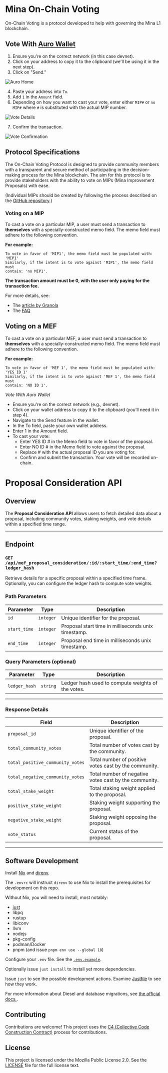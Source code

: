 # Mina On-Chain Voting

On-Chain Voting is a protocol developed to help with governing the Mina L1 blockchain.

## Vote With [Auro Wallet](https://www.aurowallet.com/)

1. Ensure you're on the correct network (in this case devnet).
2. Click on your address to copy it to the clipboard (we'll be using it in the next step).
3. Click on "Send."

![Auro Home](./auro_screens/1.home.png)

4. Paste your address into `To`.
5. Add `1` in the `Amount` field.
6. Depending on how you want to cast your vote, enter either `MIP#` or `no MIP#` where `#` is
   substituted with the actual MIP number.

![Vote Details](./auro_screens/2.vote_details.png)

7. Confirm the transaction.

![Vote Confirmation](./auro_screens/3.confirmation.png)

## Protocol Specifications

The On-Chain Voting Protocol is designed to provide community members with a transparent and secure
method of participating in the decision-making process for the Mina blockchain. The aim for this
protocol is to provide stakeholders with the ability to vote on MIPs (Mina Improvement Proposals)
with ease.

(Individual MIPs should be created by following the process described on the
[GitHub repository](https://github.com/MinaProtocol/MIPs).)

### Voting on a MIP

To cast a vote on a particular MIP, a user must send a transaction to **themselves** with a
specially-constructed memo field. The memo field must adhere to the following convention.

**For example:**

```
To vote in favor of 'MIP1', the memo field must be populated with: 'MIP1'
Similarly, if the intent is to vote against 'MIP1', the memo field must
contain: 'no MIP1'.
```

**The transaction amount must be 0, with the user only paying for the transaction fee.**

For more details, see:

- The [article by Granola](https://granola.team/blog/mina-on-chain-voting-results-instructions/)
- The [FAQ](https://forums.minaprotocol.com/t/on-chain-voting-frequently-asked-questions-faq/5959)


## Voting on a MEF

To cast a vote on a particular MEF, a user must send a transaction to **themselves** with a
specially-constructed memo field. The memo field must adhere to the following convention.

**For example:**

```
To vote in favor of 'MEF 1', the memo field must be populated with: 'YES ID 1'
Similarly, if the intent is to vote against 'MEF 1', the memo field must
contain: 'NO ID 1'.
```

*Vote With Auro Wallet*
- Ensure you're on the correct network (e.g., devnet).
- Click on your wallet address to copy it to the clipboard (you’ll need it in step 4).
- Navigate to the Send feature in the wallet.
- In the To field, paste your own wallet address.
- Enter 1 in the Amount field.
- To cast your vote:
   - Enter YES ID # in the Memo field to vote in favor of the proposal.
   - Enter NO ID # in the Memo field to vote against the proposal.
   - Replace # with the actual proposal ID you are voting for.
   - Confirm and submit the transaction. Your vote will be recorded on-chain.

# Proposal Consideration API

## Overview
The **Proposal Consideration API** allows users to fetch detailed data about a proposal, including community votes, staking weights, and vote details within a specified time range.

---

## Endpoint

### `GET /api/mef_proposal_consideration/:id/:start_time/:end_time?ledger_hash`

Retrieve details for a specific proposal within a specified time frame. Optionally, you can configure the ledger hash to compute vote weights.

### Path Parameters
| Parameter    | Type      | Description                                          |
|--------------|-----------|------------------------------------------------------|
| `id`         | `integer` | Unique identifier for the proposal.                  |
| `start_time` | `integer` | Proposal start time in milliseconds unix timestamp.  |
| `end_time`   | `integer` | Proposal end time in milliseconds unix timestamp.    |

### Query Parameters (optional)
| Parameter    | Type      | Description                                          |
|--------------|-----------|------------------------------------------------------|
| `ledger_hash`         | `string` | Ledger hash used to compute weights of the votes.                  |

---

### Response Details

| Field                   | Description                                                    |
|-------------------------|----------------------------------------------------------------|
| `proposal_id`                 | Unique identifier of the proposal.                       |
| `total_community_votes`       | Total number of votes cast by the community.             |
| `total_positive_community_votes` | Total number of positive votes cast by the community. |
| `total_negative_community_votes` | Total number of negative votes cast by the community. |
| `total_stake_weight`    | Total staking weight applied to the proposal.                  |
| `positive_stake_weight` | Staking weight supporting the proposal.                        |
| `negative_stake_weight` | Staking weight opposing the proposal.                          |
| `vote_status`           | Current status of the proposal.                                |

---

## Software Development

Install [Nix](https://nixos.org/download) and [direnv](https://direnv.net/docs/installation.html).

The `.envrc` will instruct `direnv` to use Nix to install the prerequisites for development on this
repo.

Without Nix, you will need to install, most notably:

- [just](https://just.systems/man/en/)
- libpq
- rustup
- libiconv
- llvm
- nodejs
- pkg-config
- podman/Docker
- pnpm (and issue `pnpm env use --global 18`)

Configure your `.env` file. See the [`.env.example`](./.env.example).

Optionally issue `just install` to install yet more dependencies.

Issue `just` to see the possible development actions. Examine [Justfile](./Justfile) to see how they
work.

For more information about Diesel and database migrations, see
[the official docs.](https://crates.io/crates/diesel_cli).

## Contributing

Contributions are welcome! This project uses the
[C4 (Collective Code Construction Contract)](https://rfc.zeromq.org/spec/42/) process for
contributions.

## License

This project is licensed under the Mozilla Public License 2.0. See the [LICENSE](./LICENSE) file for
the full license text.
